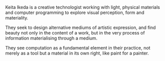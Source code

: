 Keita Ikeda is a creative technologist working with light, physical materials and computer programming to explore visual perception, form and materiality.

They seek to design alternative mediums of artistic expression, and find beauty not only in the content of a work, but in the very process of information materialising through a medium.

They see computation as a fundamental element in their practice, not merely as a tool but a material in its own right, like paint for a painter.